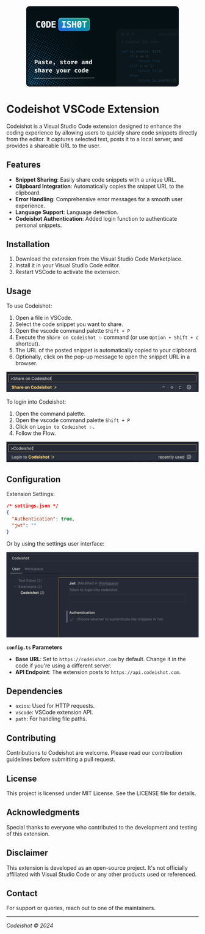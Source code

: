 <div align="center">
    <img src="../assets/logo.png" alt="codeishot logo" width="400" style="border-radius: 8px;">
  <br>
</div>

# Codeishot VSCode Extension

Codeishot is a Visual Studio Code extension designed to enhance the coding experience by allowing users to quickly share code snippets directly from the editor. It captures selected text, posts it to a local server, and provides a shareable URL to the user.

## Features

- **Snippet Sharing**: Easily share code snippets with a unique URL.
- **Clipboard Integration**: Automatically copies the snippet URL to the clipboard.
- **Error Handling**: Comprehensive error messages for a smooth user experience.
- **Language Support**: Language detection.
- **Codeishot Authentication**: Added login function to authenticate personal snippets.

## Installation

1. Download the extension from the Visual Studio Code Marketplace.
2. Install it in your Visual Studio Code editor.
3. Restart VSCode to activate the extension.

## Usage

To use Codeishot:

1. Open a file in VSCode.
2. Select the code snippet you want to share.
3. Open the vscode command palette `Shift + P`
4. Execute the `Share on Codeishot ✨` command (or use `Option + Shift + c` shortcut).
5. The URL of the posted snippet is automatically copied to your clipboard.
6. Optionally, click on the pop-up message to open the snippet URL in a browser.

![palette](../assets/cmd_palette.png)

To login into Codeishot:

1. Open the command palette.
2. Open the vscode command palette `Shift + P`
3. Click on `Login to Codeishot ✨`.
4. Follow the Flow.

![login](../assets/cmd_login.png)

## Configuration

Extension Settings:

```json
/* settings.json */
{
  "Authentication": true,
  "jwt": ""
}
```

Or by using the settings user interface:

![user_interface](../assets/user_interface.png)

**`config.ts` Parameters**

- **Base URL**: Set to `https://codeishot.com` by default. Change it in the code if you're using a different server.
- **API Endpoint**: The extension posts to `https://api.codeishot.com`.

## Dependencies

- `axios`: Used for HTTP requests.
- `vscode`: VSCode extension API.
- `path`: For handling file paths.

## Contributing

Contributions to Codeishot are welcome. Please read our contribution guidelines before submitting a pull request.

## License

This project is licensed under MIT License. See the LICENSE file for details.

## Acknowledgments

Special thanks to everyone who contributed to the development and testing of this extension.

## Disclaimer

This extension is developed as an open-source project. It's not officially affiliated with Visual Studio Code or any other products used or referenced.

## Contact

For support or queries, reach out to one of the maintainers.

---

_Codeishot © 2024_
